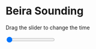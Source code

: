 <h1>Beira Sounding</h1>
<p>Drag the slider to change the time</p>

<div class="slidecontainer">
<input oninput='setImage(this)' class="slider" type="range" min="0" max="5" value="0" step="1" />
<img id='img'/>
</div>

<script>
var img = document.getElementById('img');
var img_array = ['/assets/images/skwt/skd_beira_wrfout_d01_2020-06-14_12:00:00.png',
'/assets/images/skwt/skd_beira_wrfout_d01_2020-06-14_18:00:00.png',
'/assets/images/skwt/skd_beira_wrfout_d01_2020-06-15_00:00:00.png',
'/assets/images/skwt/skd_beira_wrfout_d01_2020-06-15_06:00:00.png',
'/assets/images/skwt/skd_beira_wrfout_d01_2020-06-15_12:00:00.png',];
function setImage(obj)
{
        var value = obj.value;
        img.src = img_array[value];

}
</script>
